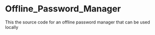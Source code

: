 # Offline_Password_Manager
This the source code for an offline password manager that can be used locally
